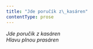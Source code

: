 ```yaml
---
title: "Jde poručík z\_kasáren"
contentType: prose
---
```


<section>

_Jde poručík z kasáren  
Hlavu plnou prasáren_

</section>
